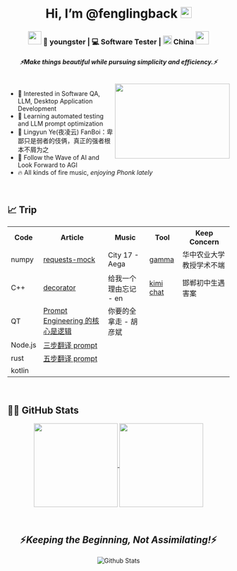 <h1 align="center">Hi, I’m @fenglingback <img src="https://media.giphy.com/media/hvRJCLFzcasrR4ia7z/giphy.gif" width="25px"></h1>

<div align="center">
<h3><img src="https://media.giphy.com/media/WUlplcMpOCEmTGBtBW/giphy.gif" width="30"> 🧑 youngster | 💻 Software Tester | <img src="https://upload.wikimedia.org/wikipedia/commons/f/fa/Flag_of_the_People%27s_Republic_of_China.svg" width="20"> China <img src="https://media.giphy.com/media/WUlplcMpOCEmTGBtBW/giphy.gif" width="30"></h3>
</div>

<h4 align="center">
  <i>⚡️Make things beautiful while pursuing simplicity and efficiency.⚡️</i>
</h5>

<br>

<img align="right" height="170px" width="260px" src="https://github.com/fenglingback/My-Saved-Images/blob/main/%E5%A4%9C%E5%87%8C%E4%BA%91.gif?raw=true" />

- 👀 Interested in Software QA, LLM, Desktop Application Development
- 🌱 Learning automated testing and LLM prompt optimization
- :muscle: Lingyun Ye(夜凌云) FanBoi：卑鄙只是弱者的伎俩，真正的强者根本不屑为之
- :robot: Follow the Wave of AI and Look Forward to AGI
- :fire: All kinds of fire music, <i>enjoying Phonk lately</i>

<br>

## 📈 Trip


<table align="center">
    <tr>
      <th>Code</th><th>Article</th><th>Music</th><th>Tool</th><th>Keep Concern</th>
    </tr>
    <tr>
      <td>numpy</td><td><a href="https://requests-mock.readthedocs.io/en/latest/overview.html">requests-mock</a></td><td>City 17 - Aega</td><td><a href="https://gamma.app/create/generate">gamma</a></td><td>华中农业大学教授学术不端</td>
    </tr>
    <tr>
      <td>C++</td><td><a href="https://realpython.com/primer-on-python-decorators/">decorator</a></td><td>给我一个理由忘记 - en</td><td><a href="https://kimi.moonshot.cn">kimi chat</a></td><td>邯郸初中生遇害案</td>
    </tr>
    <tr>
      <td>QT</td><td><a href="https://baoyu.io/blog/prompt-engineering/the-core-of-prompt-engineering">Prompt Engineering 的核心是逻辑</a></td><td>你要的全拿走 - 胡彦斌</td><td></td><td></td>
    </tr>
    <tr>
      <td>Node.js</td><td><a href="https://baoyu.io/blog/prompt-engineering/translator-gpt-prompt-v2">三步翻译 prompt</a></td><td></td><td></td><td></td>
    </tr>
    <tr>
      <td>rust</td><td><a href="https://baoyu.io/blog/prompt-engineering/three-ai-agents-and-four-steps-flow-prompt">五步翻译 prompt</a></td><td></td><td></td><td></td>
    </tr>
    <tr>
      <td>kotlin</td><td></td><td></td><td></td><td></td>
    </tr>
    
</table>

<br>


## :man_technologist: GitHub Stats
<p align="center">
  <a href="https://github.com/fenglingback?tab=repositories">
    <img height=190 align="center" src="https://github-readme-stats.vercel.app/api?username=fenglingback&show_icons=true&theme=algolia&include_all_commits=true&count_private=true" />
    <img height=190 align="center" src="https://github-readme-stats.vercel.app/api/top-langs/?username=fenglingback&langs_count=8&theme=algolia" />
  </a>
</p>

<br>

<h2 align='center'>⚡️<i>Keeping the Beginning, Not Assimilating!</i>⚡️</h1>

<p align="center">
        <img src="https://raw.githubusercontent.com/mayhemantt/mayhemantt/Update/svg/Bottom.svg" alt="Github Stats" />
</p>
